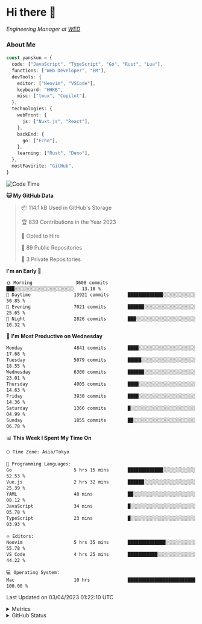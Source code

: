 # Hi there&nbsp;:wave:

<!-- ![Alt text](https://spotify-recently-played-readme.vercel.app/api?user=31kynbuubkiu3r4qh4hjuaglhfay) -->

_Engineering Manager at [WED](https://github.com/wedinc)_

### About Me

```ts
const yanskun = {
  code: ["JavaScript", "TypeScript", "Go", "Rust", "Lua"],
  functions: ["Web Developer", "EM"],
  devTools: {
    editor: ["Neovim", "VSCode"],
    keyboard: "HHKB",
    misc: ["tmux", "Copilot"],
  },
  technologies: {
    webFront: {
      js: ["Nuxt.js", "React"],
    },
    backEnd: {
      go: ["Echo"],
    },
    learning: ["Rust", "Deno"],
  },
  mostFavirite: "GitHub",
}
```

<!--START_SECTION:waka-->
![Code Time](http://img.shields.io/badge/Code%20Time-241%20hrs%2024%20mins-blue)

**🐱 My GitHub Data** 

> 📦 114.1 kB Used in GitHub's Storage 
 > 
> 🏆 839 Contributions in the Year 2023
 > 
> 💼 Opted to Hire
 > 
> 📜 89 Public Repositories 
 > 
> 🔑 3 Private Repositories 
 > 
**I'm an Early 🐤** 

```text
🌞 Morning                3608 commits        ███░░░░░░░░░░░░░░░░░░░░░░   13.18 % 
🌆 Daytime                13921 commits       █████████████░░░░░░░░░░░░   50.85 % 
🌃 Evening                7021 commits        ██████░░░░░░░░░░░░░░░░░░░   25.65 % 
🌙 Night                  2826 commits        ███░░░░░░░░░░░░░░░░░░░░░░   10.32 % 
```
📅 **I'm Most Productive on Wednesday** 

```text
Monday                   4841 commits        ████░░░░░░░░░░░░░░░░░░░░░   17.68 % 
Tuesday                  5079 commits        █████░░░░░░░░░░░░░░░░░░░░   18.55 % 
Wednesday                6300 commits        ██████░░░░░░░░░░░░░░░░░░░   23.01 % 
Thursday                 4005 commits        ████░░░░░░░░░░░░░░░░░░░░░   14.63 % 
Friday                   3930 commits        ████░░░░░░░░░░░░░░░░░░░░░   14.36 % 
Saturday                 1366 commits        █░░░░░░░░░░░░░░░░░░░░░░░░   04.99 % 
Sunday                   1855 commits        ██░░░░░░░░░░░░░░░░░░░░░░░   06.78 % 
```


📊 **This Week I Spent My Time On** 

```text
🕑︎ Time Zone: Asia/Tokyo

💬 Programming Languages: 
Go                       5 hrs 15 mins       █████████████░░░░░░░░░░░░   52.53 % 
Vue.js                   2 hrs 32 mins       ██████░░░░░░░░░░░░░░░░░░░   25.39 % 
YAML                     48 mins             ██░░░░░░░░░░░░░░░░░░░░░░░   08.12 % 
JavaScript               34 mins             █░░░░░░░░░░░░░░░░░░░░░░░░   05.78 % 
TypeScript               23 mins             █░░░░░░░░░░░░░░░░░░░░░░░░   03.93 % 

🔥 Editors: 
Neovim                   5 hrs 35 mins       ██████████████░░░░░░░░░░░   55.78 % 
VS Code                  4 hrs 25 mins       ███████████░░░░░░░░░░░░░░   44.22 % 

💻 Operating System: 
Mac                      10 hrs              █████████████████████████   100.00 % 
```


 Last Updated on 03/04/2023 01:22:10 UTC
<!--END_SECTION:waka-->

<details>
  <summary>Metrics</summary>
  <img src="https://github.com/yanskun/yanskun/blob/main/github-metrics.svg" alt="Metrics">
</details>

<details>
  <summary>GitHub Status</summary>
  <picture>
    <source media="(prefers-color-scheme: dark)" srcset="https://raw.githubusercontent.com/yanskun/yanskun/master/profile-summary-card-output/nord_dark/0-profile-details.svg">
   <img src="https://raw.githubusercontent.com/yanskun/yanskun/master/profile-summary-card-output/default/0-profile-details.svg">
  </picture>
  <br>
  <picture>
    <source media="(prefers-color-scheme: dark)" srcset="https://raw.githubusercontent.com/yanskun/yanskun/master/profile-summary-card-output/nord_dark/1-repos-per-language.svg">
   <img src="https://raw.githubusercontent.com/yanskun/yanskun/master/profile-summary-card-output/default/1-repos-per-language.svg">
  </picture>
  <picture>
    <source media="(prefers-color-scheme: dark)" srcset="https://raw.githubusercontent.com/yanskun/yanskun/master/profile-summary-card-output/nord_dark/2-most-commit-language.svg">
   <img src="https://raw.githubusercontent.com/yanskun/yanskun/master/profile-summary-card-output/default/2-most-commit-language.svg">
  </picture>
  <br>
  <picture>
    <source media="(prefers-color-scheme: dark)" srcset="https://raw.githubusercontent.com/yanskun/yanskun/master/profile-summary-card-output/nord_dark/3-stats.svg">
   <img src="https://raw.githubusercontent.com/yanskun/yanskun/master/profile-summary-card-output/default/3-stats.svg">
  </picture>
  <picture>
    <source media="(prefers-color-scheme: dark)" srcset="https://raw.githubusercontent.com/yanskun/yanskun/master/profile-summary-card-output/nord_dark/4-productive-time.svg">
   <img src="https://raw.githubusercontent.com/yanskun/yanskun/master/profile-summary-card-output/default/4-productive-time.svg">
  </picture>
</details>

